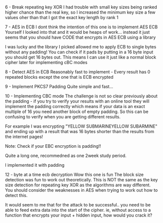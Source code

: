 6 - Break repeating key XOR
I had trouble with small key sizes being ranked higher chance
than the real key, so I increased the minimum key size a few values
oher than that I got the exact key length by rank 1

7 - AES in ECB
I dont think the intention of this one is to implement AES ECB Yourself
I looked into that and it would be heaps of work... instead it just seems
that you should have CODE that encrypts in AES ECB using a library

I was lucky and the library I picked allowed me to apply ECB to single bytes
without any padding! You can check if it pads by putting in a 16 byte input
you should get 16 bytes out. This means I can use it just like a normal block cipher
later for implementing cBC modes

8 - Detect AES in ECB
Reasonably fast to implement - Every result has 0 repeated blocks except the one that is ECB encrypted

9 - Implement PKCS7 Padding
Quite simple and fast...

10 - Implementing CBC mode
The challenge is not so clear previously about the padding - if you try to verify your results with an online tool they will implement
the padding correctly which means if your data is an exact multiple of 16
you need another block of empty padding. So this can be confusing to
verify when you are getting different results.

For example I was encrypting "YELLOW SUBMARINEYELLOW SUBARMINE" and ending up
with a result that was 16 bytes shorter than the results from the internet pages!

Note: Check if your EBC encryption is padding!!

Quite a long one, recommedned as one 2week study period.

I implemented it with padding

12 - byte at a time ecb decryption
Wow this one is fun
The block size detection was fun to work out theoretically.
This is NOT the same as the key size detection for repeating key XOR
as the algorithms are way different. 
You should consider the weaknesses in AES when trying to work out how to 
detect this.

It would seem to me that for the attack to be successful.. you need to
be able to feed extra data into the start of the cipher. ie, without access
to a function that encrypts your input + hidden input, how would you crack it?